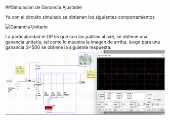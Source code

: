 ##Simulacion de Ganancia Ajustable

Ya con el circuito simulado se obtienen los siguientes comportamientos

![Ganancia Unitario](GananciaUnitario.png)

La particularidad el OP es que con las patillas al aire, se obtiene una ganancia unitaria, tal como lo muestra la imagen de arriba, luego para una ganancia G=500 se obtiene la siguiente respuesta:
![Ganancia 500](Ganancia500.png)

